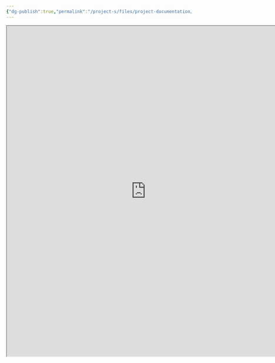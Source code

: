 ```yaml
---
{"dg-publish":true,"permalink":"/project-s/files/project-documentation/duplex/arhitekturnye-resheniya-ar-duplex/","noteIcon":"","updated":"2024-12-02T04:44:28.288+03:00"}
---
```


<iframe src="https://drive.google.com/file/d/1J0Zvi0NJPQzW5GF7QVbRPaPRO4n2BNbW/preview" width="150%" height="900" allow="autoplay"></iframe>